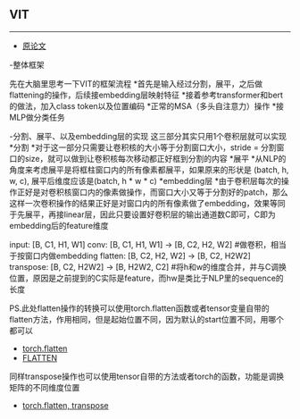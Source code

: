 ## VIT
***

- [原论文](https://github.com/wmhwmh521/reading-paper/blob/main/paper/VIT/5VIT.pdf)

-整体框架

先在大脑里思考一下VIT的框架流程
*首先是输入经过分割，展平，之后做flattening的操作，后续接embedding层映射特征
*接着参考transformer和bert的做法，加入class token以及位置编码
*正常的MSA（多头自注意力）操作
*接MLP做分类任务

-分割、展平、以及embedding层的实现
这三部分其实只用1个卷积层就可以实现
*分割
 *对于这一部分只需要让卷积核的大小等于分割窗口大小，stride = 分割窗口的size，就可以做到让卷积核每次移动都正好框到分割的内容
*展平
 *从NLP的角度来考虑展平是将框柱窗口内的所有像素都展平，如果原来的形状是 (batch, h, w, c), 展平后维度应该是(batch, h * w * c) 
*embedding层
 *由于卷积层每次的操作正好是对卷积核窗口内的像素做操作，而窗口大小又等于分割好的patch，那么这样一次卷积操作的结果正好是对窗口内的所有像素做了embedding，效果等同于先展平，再接linear层，因此只要设置好卷积层的输出通道数C即可，C即为embedding后的feature维度

input:     [B, C1, H1, W1]
conv:      [B, C1, H1, W1] -> [B, C2, H2, W2]   #做卷积，相当于按窗口内做embedding
flatten:   [B, C2, H2, W2]   -> [B, C2, H2W2]   
transpose: [B, C2, H2W2] -> [B, H2W2, C2]       #将h和w的维度合并，并与C调换位置，原因是之前提到的C实际是feature，而hw是类比于NLP里的sequence的长度

PS.此处flatten操作的转换可以使用torch.flatten函数或者tensor变量自带的flatten方法，作用相同，但是起始位置不同，因为默认的start位置不同，用哪个都可以
- [torch.flatten](https://pytorch.org/docs/stable/generated/torch.flatten.html?highlight=flatten#torch.flatten)
- [FLATTEN](https://pytorch.org/docs/stable/generated/torch.nn.Flatten.html?highlight=flatten#torch.nn.Flatten)

同样transpose操作也可以使用tensor自带的方法或者torch的函数，功能是调换矩阵的不同维度位置
- [torch.flatten, transpose](https://pytorch.org/docs/stable/generated/torch.transpose.html#torch.transpose)

